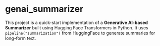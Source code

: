 # genai_summarizer
This project is a quick-start implementation of a **Generative AI-based Summarizer** built using Hugging Face Transformers in Python. It uses `pipeline("summarization")` from HuggingFace to generate summaries for long-form text.
